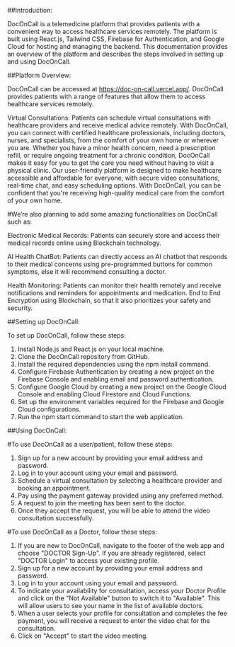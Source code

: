 ##Introduction:

DocOnCall is a telemedicine platform that provides patients with a convenient way to access healthcare services remotely. The platform is built using React.js, Tailwind CSS, Firebase for Authentication, and Google Cloud for hosting and managing the backend. This documentation provides an overview of the platform and describes the steps involved in setting up and using DocOnCall.

##Platform Overview:

DocOnCall can be accessed at https://doc-on-call.vercel.app/. DocOnCall provides patients with a range of features that allow them to access healthcare services remotely.

Virtual Consultations: Patients can schedule virtual consultations with healthcare providers and receive medical advice remotely. With DocOnCall, you can connect with certified healthcare professionals, including doctors, nurses, and specialists, from the comfort of your own home or wherever you are. Whether you have a minor health concern, need a prescription refill, or require ongoing treatment for a chronic condition, DocOnCall makes it easy for you to get the care you need without having to visit a physical clinic. Our user-friendly platform is designed to make healthcare accessible and affordable for everyone, with secure video consultations, real-time chat, and easy scheduling options. With DocOnCall, you can be confident that you're receiving high-quality medical care from the comfort of your own home.

#We’re also planning to add some amazing functionalities on DocOnCall such as:

Electronic Medical Records: Patients can securely store and access their medical records online using Blockchain technology.

AI Health ChatBot: Patients can directly access an AI chatbot that responds to their medical concerns using pre-programmed buttons for common symptoms, else it will recommend consulting a doctor.

Health Monitoring: Patients can monitor their health remotely and receive notifications and reminders for appointments and medication.
End to End Encryption using Blockchain, so that it also prioritizes your safety and security.

##Setting up DocOnCall:

To set up DocOnCall, follow these steps:

1. Install Node.js and React.js on your local machine.
2. Clone the DocOnCall repository from GitHub.
3. Install the required dependencies using the npm install command.
4. Configure Firebase Authentication by creating a new project on the Firebase Console and enabling email and password authentication.
5. Configure Google Cloud by creating a new project on the Google Cloud Console and enabling Cloud Firestore and Cloud Functions.
6. Set up the environment variables required for the Firebase and Google Cloud configurations.
7. Run the npm start command to start the web application.

##Using DocOnCall:

#To use DocOnCall as a user/patient, follow these steps:

1. Sign up for a new account by providing your email address and password.
2. Log in to your account using your email and password.
3. Schedule a virtual consultation by selecting a healthcare provider and booking an appointment.
4. Pay using the payment gateway provided using any preferred method.
5. A request to join the meeting has been sent to the doctor.
6. Once they accept the request, you will be able to attend the video consultation successfully.

#To use DocOnCall as a Doctor, follow these steps:

1. If you are new to DocOnCall, navigate to the footer of the web app and choose "DOCTOR Sign-Up". If you are already registered, select "DOCTOR Login" to access your existing profile.
2. Sign up for a new account by providing your email address and password.
3. Log in to your account using your email and password.
4. To indicate your availability for consultation, access your Doctor Profile and click on the "Not Available" button to switch it to "Available". This will allow users to see your name in the list of available doctors.
5. When a user selects your profile for consultation and completes the fee payment, you will receive a request to enter the video chat for the consultation.
6. Click on "Accept" to start the video meeting.
